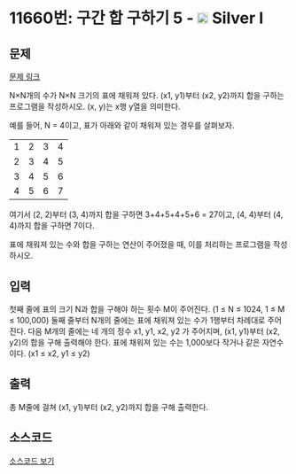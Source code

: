 # 11660번: 구간 합 구하기 5 - <img src="https://static.solved.ac/tier_small/10.svg" style="height:20px" /> Silver I

<!-- performance -->

<!-- 문제 제출 후 깃허브에 푸시를 했을 때 제출한 코드의 성능이 입력될 공간입니다.-->

<!-- end -->

## 문제

[문제 링크](https://boj.kr/11660)


<p>N×N개의 수가 N×N 크기의 표에 채워져&nbsp;있다. (x1, y1)부터 (x2, y2)까지 합을 구하는 프로그램을 작성하시오. (x, y)는 x행 y열을 의미한다.</p>

<p>예를 들어, N = 4이고, 표가&nbsp;아래와 같이 채워져 있는 경우를 살펴보자.</p>

<table class="table table-bordered" style="line-height:20.8px; width:158px">
<tbody>
<tr>
<td style="text-align:center">1</td>
<td style="text-align:center">2</td>
<td style="text-align:center">3</td>
<td style="text-align:center">4</td>
</tr>
<tr>
<td style="text-align:center">2</td>
<td style="text-align:center">3</td>
<td style="text-align:center">4</td>
<td style="text-align:center">5</td>
</tr>
<tr>
<td style="text-align:center">3</td>
<td style="text-align:center">4</td>
<td style="text-align:center">5</td>
<td style="text-align:center">6</td>
</tr>
<tr>
<td style="text-align:center">4</td>
<td style="text-align:center">5</td>
<td style="text-align:center">6</td>
<td style="text-align:center">7</td>
</tr>
</tbody>
</table>

<p>여기서 (2, 2)부터 (3, 4)까지 합을 구하면 3+4+5+4+5+6 = 27이고, (4, 4)부터 (4, 4)까지 합을 구하면 7이다.</p>

<p>표에 채워져 있는 수와 합을 구하는 연산이 주어졌을 때, 이를 처리하는 프로그램을 작성하시오.</p>



## 입력


<p>첫째 줄에 표의 크기 N과 합을 구해야 하는 횟수 M이 주어진다. (1 ≤ N ≤ 1024, 1 ≤ M ≤ 100,000) 둘째 줄부터 N개의 줄에는 표에 채워져 있는 수가 1행부터 차례대로 주어진다. 다음 M개의 줄에는 네 개의 정수 x1, y1, x2, y2 가 주어지며,&nbsp;(x1, y1)부터 (x2, y2)의 합을 구해 출력해야 한다. 표에 채워져 있는 수는 1,000보다 작거나 같은 자연수이다. (x1 ≤ x2, y1 ≤ y2)</p>



## 출력


<p>총 M줄에 걸쳐 (x1, y1)부터 (x2, y2)까지 합을 구해 출력한다.</p>



## 소스코드

[소스코드 보기](구간%20합%20구하기%205.cpp)